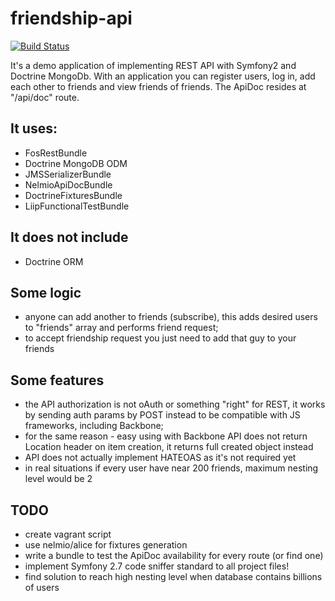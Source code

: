 # friendship-api
[![Build Status](https://travis-ci.org/nazar256/friendship-api.svg)](https://travis-ci.org/nazar256/friendship-api)

It's a demo application of implementing REST API with Symfony2 and Doctrine MongoDb. 
With an application you can register users, log in, add each other to friends and view friends of friends. 
The ApiDoc resides at "/api/doc" route.

## It uses:
* FosRestBundle
* Doctrine MongoDB ODM
* JMSSerializerBundle
* NelmioApiDocBundle
* DoctrineFixturesBundle
* LiipFunctionalTestBundle

## It does not include
* Doctrine ORM

## Some logic
* anyone can add another to friends (subscribe), this adds desired users to 
"friends" array and performs friend request;
* to accept friendship request you just need to add that guy to your friends

## Some features
* the API authorization is not oAuth or something "right" for REST, it works by sending auth params by POST 
instead to be compatible with JS frameworks, including Backbone;
* for the same reason - easy using with Backbone API does not return Location 
header on item creation, it returns full created object instead
* API does not actually implement HATEOAS as it's not required yet
* in real situations if every user have near 200 friends, maximum nesting level would be 2

## TODO
* create vagrant script
* use nelmio/alice for fixtures generation
* write a bundle to test the ApiDoc availability for every route (or find one)
* implement Symfony 2.7 code sniffer standard to all project files!
* find solution to reach high nesting level when database contains billions of users
